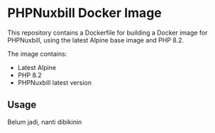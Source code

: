 # PHPNuxbill Docker Image

This repository contains a Dockerfile for building a Docker image for PHPNuxbill, using the latest Alpine base image and PHP 8.2.

The image contains:

- Latest Alpine
- PHP 8.2
- PHPNuxbill latest version

## Usage

Belum jadi, nanti dibikinin
